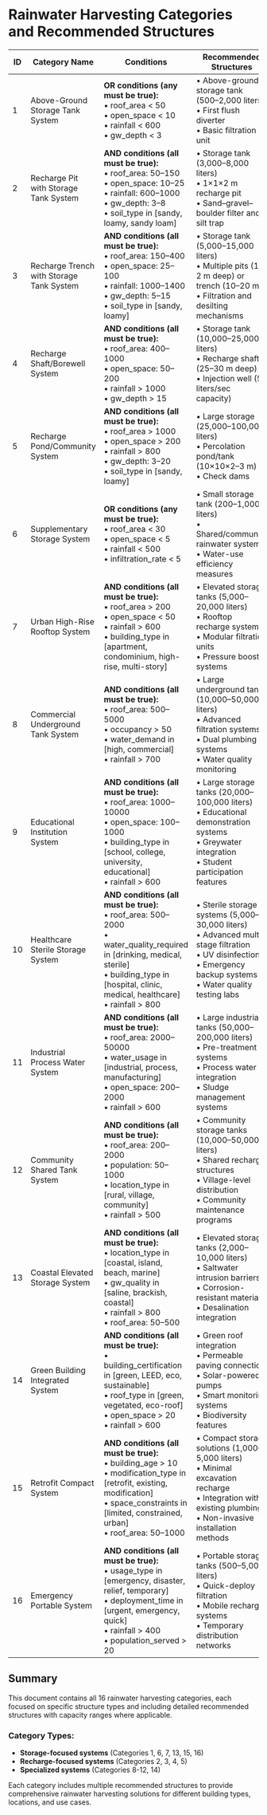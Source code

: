 # Rainwater Harvesting Categories and Recommended Structures

| ID | Category Name | Conditions | Recommended Structures |
|----|---------------|------------|----------------------|
| 1 | Above-Ground Storage Tank System | **OR conditions (any must be true):**<br>• roof_area < 50<br>• open_space < 10<br>• rainfall < 600<br>• gw_depth < 3 | • Above-ground storage tank (500–2,000 liters)<br>• First flush diverter<br>• Basic filtration unit |
| 2 | Recharge Pit with Storage Tank System | **AND conditions (all must be true):**<br>• roof_area: 50–150<br>• open_space: 10–25<br>• rainfall: 600–1000<br>• gw_depth: 3–8<br>• soil_type in [sandy, loamy, sandy loam] | • Storage tank (3,000–8,000 liters)<br>• 1×1×2 m recharge pit<br>• Sand–gravel–boulder filter and silt trap |
| 3 | Recharge Trench with Storage Tank System | **AND conditions (all must be true):**<br>• roof_area: 150–400<br>• open_space: 25–100<br>• rainfall: 1000–1400<br>• gw_depth: 5–15<br>• soil_type in [sandy, loamy] | • Storage tank (5,000–15,000 liters)<br>• Multiple pits (1–2 m deep) or trench (10–20 m)<br>• Filtration and desilting mechanisms |
| 4 | Recharge Shaft/Borewell System | **AND conditions (all must be true):**<br>• roof_area: 400–1000<br>• open_space: 50–200<br>• rainfall > 1000<br>• gw_depth > 15 | • Storage tank (10,000–25,000 liters)<br>• Recharge shaft (25–30 m deep)<br>• Injection well (5 liters/sec capacity) |
| 5 | Recharge Pond/Community System | **AND conditions (all must be true):**<br>• roof_area > 1000<br>• open_space > 200<br>• rainfall > 800<br>• gw_depth: 3–20<br>• soil_type in [sandy, loamy] | • Large storage (25,000–100,000 liters)<br>• Percolation pond/tank (10×10×2–3 m)<br>• Check dams |
| 6 | Supplementary Storage System | **OR conditions (any must be true):**<br>• roof_area < 30<br>• open_space < 5<br>• rainfall < 500<br>• infiltration_rate < 5 | • Small storage tank (200–1,000 liters)<br>• Shared/community rainwater systems<br>• Water-use efficiency measures |
| 7 | Urban High-Rise Rooftop System | **AND conditions (all must be true):**<br>• roof_area > 200<br>• open_space < 50<br>• rainfall > 600<br>• building_type in [apartment, condominium, high-rise, multi-story] | • Elevated storage tanks (5,000–20,000 liters)<br>• Rooftop recharge systems<br>• Modular filtration units<br>• Pressure booster systems |
| 8 | Commercial Underground Tank System | **AND conditions (all must be true):**<br>• roof_area: 500–5000<br>• occupancy > 50<br>• water_demand in [high, commercial]<br>• rainfall > 700 | • Large underground tanks (10,000–50,000 liters)<br>• Advanced filtration systems<br>• Dual plumbing systems<br>• Water quality monitoring |
| 9 | Educational Institution System | **AND conditions (all must be true):**<br>• roof_area: 1000–10000<br>• open_space: 100–1000<br>• building_type in [school, college, university, educational]<br>• rainfall > 600 | • Large storage tanks (20,000–100,000 liters)<br>• Educational demonstration systems<br>• Greywater integration<br>• Student participation features |
| 10 | Healthcare Sterile Storage System | **AND conditions (all must be true):**<br>• roof_area: 500–2000<br>• water_quality_required in [drinking, medical, sterile]<br>• building_type in [hospital, clinic, medical, healthcare]<br>• rainfall > 800 | • Sterile storage systems (5,000–30,000 liters)<br>• Advanced multi-stage filtration<br>• UV disinfection<br>• Emergency backup systems<br>• Water quality testing labs |
| 11 | Industrial Process Water System | **AND conditions (all must be true):**<br>• roof_area: 2000–50000<br>• water_usage in [industrial, process, manufacturing]<br>• open_space: 200–2000<br>• rainfall > 600 | • Large industrial tanks (50,000–200,000 liters)<br>• Pre-treatment systems<br>• Process water integration<br>• Sludge management systems |
| 12 | Community Shared Tank System | **AND conditions (all must be true):**<br>• roof_area: 200–2000<br>• population: 50–1000<br>• location_type in [rural, village, community]<br>• rainfall > 500 | • Community storage tanks (10,000–50,000 liters)<br>• Shared recharge structures<br>• Village-level distribution<br>• Community maintenance programs |
| 13 | Coastal Elevated Storage System | **AND conditions (all must be true):**<br>• location_type in [coastal, island, beach, marine]<br>• gw_quality in [saline, brackish, coastal]<br>• rainfall > 800<br>• roof_area: 50–500 | • Elevated storage tanks (2,000–10,000 liters)<br>• Saltwater intrusion barriers<br>• Corrosion-resistant materials<br>• Desalination integration |
| 14 | Green Building Integrated System | **AND conditions (all must be true):**<br>• building_certification in [green, LEED, eco, sustainable]<br>• roof_type in [green, vegetated, eco-roof]<br>• open_space > 20<br>• rainfall > 600 | • Green roof integration<br>• Permeable paving connection<br>• Solar-powered pumps<br>• Smart monitoring systems<br>• Biodiversity features |
| 15 | Retrofit Compact System | **AND conditions (all must be true):**<br>• building_age > 10<br>• modification_type in [retrofit, existing, modification]<br>• space_constraints in [limited, constrained, urban]<br>• roof_area: 50–1000 | • Compact storage solutions (1,000–5,000 liters)<br>• Minimal excavation recharge<br>• Integration with existing plumbing<br>• Non-invasive installation methods |
| 16 | Emergency Portable System | **AND conditions (all must be true):**<br>• usage_type in [emergency, disaster, relief, temporary]<br>• deployment_time in [urgent, emergency, quick]<br>• rainfall > 400<br>• population_served > 20 | • Portable storage tanks (500–5,000 liters)<br>• Quick-deploy filtration<br>• Mobile recharge systems<br>• Temporary distribution networks |

## Summary

This document contains all 16 rainwater harvesting categories, each focused on specific structure types and including detailed recommended structures with capacity ranges where applicable.

### Category Types:
- **Storage-focused systems** (Categories 1, 6, 7, 13, 15, 16)
- **Recharge-focused systems** (Categories 2, 3, 4, 5)
- **Specialized systems** (Categories 8-12, 14)

Each category includes multiple recommended structures to provide comprehensive rainwater harvesting solutions for different building types, locations, and use cases.

